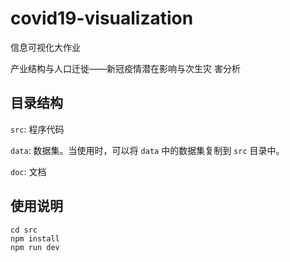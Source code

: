 # covid19-visualization

信息可视化大作业

产业结构与人口迁徙——新冠疫情潜在影响与次生灾
害分析

## 目录结构

`src`: 程序代码

`data`: 数据集。当使用时，可以将 `data` 中的数据集复制到 `src` 目录中。

`doc`: 文档

## 使用说明

```shell
cd src
npm install
npm run dev
```